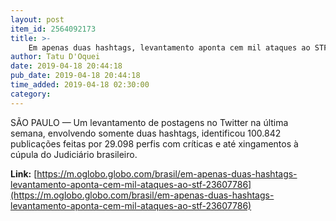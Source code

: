```yaml
---
layout: post
item_id: 2564092173
title: >-
    Em apenas duas hashtags, levantamento aponta cem mil ataques ao STF
author: Tatu D'Oquei
date: 2019-04-18 20:44:18
pub_date: 2019-04-18 20:44:18
time_added: 2019-04-18 02:30:00
category: 
---
```


SÃO PAULO — Um levantamento de postagens no Twitter na última semana, envolvendo somente duas hashtags, identificou 100.842 publicações feitas por 29.098 perfis com críticas e até xingamentos à cúpula do Judiciário brasileiro.

**Link:** [https://m.oglobo.globo.com/brasil/em-apenas-duas-hashtags-levantamento-aponta-cem-mil-ataques-ao-stf-23607786](https://m.oglobo.globo.com/brasil/em-apenas-duas-hashtags-levantamento-aponta-cem-mil-ataques-ao-stf-23607786)

